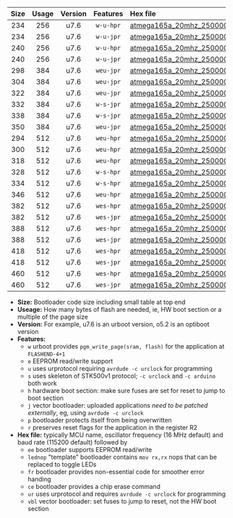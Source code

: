 |Size|Usage|Version|Features|Hex file|
|:-:|:-:|:-:|:-:|:--|
|234|256|u7.6|`w-u-hpr`|[atmega165a_20mhz_250000bps_ur.hex](https://raw.githubusercontent.com/stefanrueger/urboot/main//atmega165a_20mhz_250000bps_ur.hex)|
|234|256|u7.6|`w-u-jpr`|[atmega165a_20mhz_250000bps_ur_vbl.hex](https://raw.githubusercontent.com/stefanrueger/urboot/main//atmega165a_20mhz_250000bps_ur_vbl.hex)|
|240|256|u7.6|`w-u-hpr`|[atmega165a_20mhz_250000bps_lednop_ur.hex](https://raw.githubusercontent.com/stefanrueger/urboot/main//atmega165a_20mhz_250000bps_lednop_ur.hex)|
|240|256|u7.6|`w-u-jpr`|[atmega165a_20mhz_250000bps_lednop_ur_vbl.hex](https://raw.githubusercontent.com/stefanrueger/urboot/main//atmega165a_20mhz_250000bps_lednop_ur_vbl.hex)|
|298|384|u7.6|`weu-jpr`|[atmega165a_20mhz_250000bps_ee_ur_vbl.hex](https://raw.githubusercontent.com/stefanrueger/urboot/main//atmega165a_20mhz_250000bps_ee_ur_vbl.hex)|
|304|384|u7.6|`weu-jpr`|[atmega165a_20mhz_250000bps_ee_lednop_ur_vbl.hex](https://raw.githubusercontent.com/stefanrueger/urboot/main//atmega165a_20mhz_250000bps_ee_lednop_ur_vbl.hex)|
|322|384|u7.6|`weu-jpr`|[atmega165a_20mhz_250000bps_ee_lednop_fr_ur_vbl.hex](https://raw.githubusercontent.com/stefanrueger/urboot/main//atmega165a_20mhz_250000bps_ee_lednop_fr_ur_vbl.hex)|
|332|384|u7.6|`w-s-jpr`|[atmega165a_20mhz_250000bps_vbl.hex](https://raw.githubusercontent.com/stefanrueger/urboot/main//atmega165a_20mhz_250000bps_vbl.hex)|
|338|384|u7.6|`w-s-jpr`|[atmega165a_20mhz_250000bps_lednop_vbl.hex](https://raw.githubusercontent.com/stefanrueger/urboot/main//atmega165a_20mhz_250000bps_lednop_vbl.hex)|
|350|384|u7.6|`weu-jpr`|[atmega165a_20mhz_250000bps_ee_lednop_fr_ce_ur_vbl.hex](https://raw.githubusercontent.com/stefanrueger/urboot/main//atmega165a_20mhz_250000bps_ee_lednop_fr_ce_ur_vbl.hex)|
|294|512|u7.6|`weu-hpr`|[atmega165a_20mhz_250000bps_ee_ur.hex](https://raw.githubusercontent.com/stefanrueger/urboot/main//atmega165a_20mhz_250000bps_ee_ur.hex)|
|300|512|u7.6|`weu-hpr`|[atmega165a_20mhz_250000bps_ee_lednop_ur.hex](https://raw.githubusercontent.com/stefanrueger/urboot/main//atmega165a_20mhz_250000bps_ee_lednop_ur.hex)|
|318|512|u7.6|`weu-hpr`|[atmega165a_20mhz_250000bps_ee_lednop_fr_ur.hex](https://raw.githubusercontent.com/stefanrueger/urboot/main//atmega165a_20mhz_250000bps_ee_lednop_fr_ur.hex)|
|328|512|u7.6|`w-s-hpr`|[atmega165a_20mhz_250000bps.hex](https://raw.githubusercontent.com/stefanrueger/urboot/main//atmega165a_20mhz_250000bps.hex)|
|334|512|u7.6|`w-s-hpr`|[atmega165a_20mhz_250000bps_lednop.hex](https://raw.githubusercontent.com/stefanrueger/urboot/main//atmega165a_20mhz_250000bps_lednop.hex)|
|346|512|u7.6|`weu-hpr`|[atmega165a_20mhz_250000bps_ee_lednop_fr_ce_ur.hex](https://raw.githubusercontent.com/stefanrueger/urboot/main//atmega165a_20mhz_250000bps_ee_lednop_fr_ce_ur.hex)|
|382|512|u7.6|`wes-hpr`|[atmega165a_20mhz_250000bps_ee.hex](https://raw.githubusercontent.com/stefanrueger/urboot/main//atmega165a_20mhz_250000bps_ee.hex)|
|382|512|u7.6|`wes-jpr`|[atmega165a_20mhz_250000bps_ee_vbl.hex](https://raw.githubusercontent.com/stefanrueger/urboot/main//atmega165a_20mhz_250000bps_ee_vbl.hex)|
|388|512|u7.6|`wes-hpr`|[atmega165a_20mhz_250000bps_ee_lednop.hex](https://raw.githubusercontent.com/stefanrueger/urboot/main//atmega165a_20mhz_250000bps_ee_lednop.hex)|
|388|512|u7.6|`wes-jpr`|[atmega165a_20mhz_250000bps_ee_lednop_vbl.hex](https://raw.githubusercontent.com/stefanrueger/urboot/main//atmega165a_20mhz_250000bps_ee_lednop_vbl.hex)|
|418|512|u7.6|`wes-hpr`|[atmega165a_20mhz_250000bps_ee_lednop_fr.hex](https://raw.githubusercontent.com/stefanrueger/urboot/main//atmega165a_20mhz_250000bps_ee_lednop_fr.hex)|
|418|512|u7.6|`wes-jpr`|[atmega165a_20mhz_250000bps_ee_lednop_fr_vbl.hex](https://raw.githubusercontent.com/stefanrueger/urboot/main//atmega165a_20mhz_250000bps_ee_lednop_fr_vbl.hex)|
|460|512|u7.6|`wes-hpr`|[atmega165a_20mhz_250000bps_ee_lednop_fr_ce.hex](https://raw.githubusercontent.com/stefanrueger/urboot/main//atmega165a_20mhz_250000bps_ee_lednop_fr_ce.hex)|
|460|512|u7.6|`wes-jpr`|[atmega165a_20mhz_250000bps_ee_lednop_fr_ce_vbl.hex](https://raw.githubusercontent.com/stefanrueger/urboot/main//atmega165a_20mhz_250000bps_ee_lednop_fr_ce_vbl.hex)|

- **Size:** Bootloader code size including small table at top end
- **Useage:** How many bytes of flash are needed, ie, HW boot section or a multiple of the page size
- **Version:** For example, u7.6 is an urboot version, o5.2 is an optiboot version
- **Features:**
  + `w` urboot provides `pgm_write_page(sram, flash)` for the application at `FLASHEND-4+1`
  + `e` EEPROM read/write support
  + `u` uses urprotocol requiring `avrdude -c urclock` for programming
  + `s` uses skeleton of STK500v1 protocol; `-c urclock` and `-c arduino` both work
  + `h` hardware boot section: make sure fuses are set for reset to jump to boot section
  + `j` vector bootloader: uploaded applications *need to be patched externally*, eg, using `avrdude -c urclock`
  + `p` bootloader protects itself from being overwritten
  + `r` preserves reset flags for the application in the register R2
- **Hex file:** typically MCU name, oscillator frequency (16 MHz default) and baud rate (115200 default) followed by
  + `ee` bootloader supports EEPROM read/write
  + `lednop` "template" bootloader contains `mov rx,rx` nops that can be replaced to toggle LEDs
  + `fr` bootloader provides non-essential code for smoother error handing
  + `ce` bootloader provides a chip erase command
  + `ur` uses urprotocol and requires `avrdude -c urclock` for programming
  + `vbl` vector bootloader: set fuses to jump to reset, not the HW boot section
